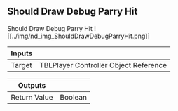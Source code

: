 ## Should Draw Debug Parry Hit
Should Draw Debug Parry Hit
![[../img/nd_img_ShouldDrawDebugParryHit.png]]

|Inputs||
|--|--|
| Target | TBLPlayer Controller Object Reference |

|Outputs||
|--|--|
| Return Value | Boolean |
